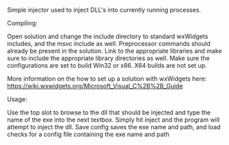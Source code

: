 Simple injector used to inject DLL's into currently running processes.

Compiling:

Open solution and change the include directory to standard wxWidgets includes, and the msvc include as well. Preprocessor commands should already be present in the solution. Link to the appropriate libraries and make sure to include the appropriate library directories as well. Make sure the configurations are set to build Win32 or x86. X64 builds are not set up.

More information on the how to set up a solution with wxWidgets here: https://wiki.wxwidgets.org/Microsoft_Visual_C%2B%2B_Guide

Usage:

Use the top slot to browse to the dll that should be injected and type the name of the exe into the next textbox. Simply hit inject and the program will attempt to inject the dll. Save config saves the exe name and path, and load checks for a config file containing the exe name and path